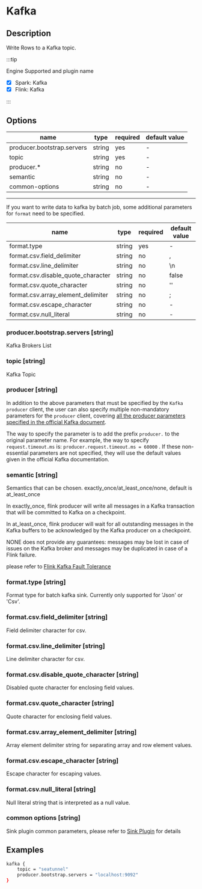# Kafka

## Description

Write Rows to a Kafka topic.

:::tip

Engine Supported and plugin name

* [x] Spark: Kafka
* [x] Flink: Kafka

:::

## Options

| name                       | type   | required | default value |
| -------------------------- | ------ | -------- | ------------- |
| producer.bootstrap.servers | string | yes      | -             |
| topic                      | string | yes      | -             |
| producer.*                 | string | no       | -             |
| semantic                   | string | no       | -             |
| common-options             | string | no       | -             |
------------------------------------------------------------------
If you want to write data to kafka by batch job, some additional parameters for `format` need to be specified.

| name                               | type   | required | default value |
| ---------------------------------- | ------ | -------- | ------------- |
| format.type                        | string | yes      | -             |
| format.csv.field_delimiter         | string | no       | ,             |
| format.csv.line_delimiter          | string | no       | \n            |
| format.csv.disable_quote_character | string | no       | false         |
| format.csv.quote_character         | string | no       | ''            |
| format.csv.array_element_delimiter | string | no       | ;             |
| format.csv.escape_character        | string | no       | -             |
| format.csv.null_literal            | string | no       | -             |

### producer.bootstrap.servers [string]

Kafka Brokers List

### topic [string]

Kafka Topic

### producer [string]

In addition to the above parameters that must be specified by the `Kafka producer` client, the user can also specify multiple non-mandatory parameters for the `producer` client, covering [all the producer parameters specified in the official Kafka document](https://kafka.apache.org/documentation.html#producerconfigs).

The way to specify the parameter is to add the prefix `producer.` to the original parameter name. For example, the way to specify `request.timeout.ms` is: `producer.request.timeout.ms = 60000` . If these non-essential parameters are not specified, they will use the default values given in the official Kafka documentation.

### semantic [string]
Semantics that can be chosen. exactly_once/at_least_once/none, default is at_least_once

In exactly_once, flink producer will write all messages in a Kafka transaction that will be committed to Kafka on a checkpoint.

In at_least_once, flink producer will wait for all outstanding messages in the Kafka buffers to be acknowledged by the Kafka producer on a checkpoint.

NONE does not provide any guarantees: messages may be lost in case of issues on the Kafka broker and messages may be duplicated in case of a Flink failure.

please refer to [Flink Kafka Fault Tolerance](https://nightlies.apache.org/flink/flink-docs-release-1.14/docs/connectors/datastream/kafka/#fault-tolerance)

### format.type [string]
Format type for batch kafka sink. Currently only supported for 'Json' or 'Csv'.

### format.csv.field_delimiter [string]
Field delimiter character for csv.

### format.csv.line_delimiter  [string]
Line delimiter character for csv.

### format.csv.disable_quote_character [string]
Disabled quote character for enclosing field values.

### format.csv.quote_character [string]
Quote character for enclosing field values.

### format.csv.array_element_delimiter [string]
Array element delimiter string for separating array and row element values.

### format.csv.escape_character [string]
Escape character for escaping values.

### format.csv.null_literal [string]
Null literal string that is interpreted as a null value.

### common options [string]

Sink plugin common parameters, please refer to [Sink Plugin](common-options.md) for details

## Examples

```bash
kafka {
    topic = "seatunnel"
    producer.bootstrap.servers = "localhost:9092"
}
```
